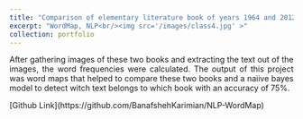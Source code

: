 ```yaml
---
title: "Comparison of elementary literature book of years 1964 and 2012"
excerpt: "WordMap, NLP<br/><img src='/images/class4.jpg' >"
collection: portfolio
---
```

<p align="justify"> After gathering images of these two books and extracting the text out of the images, the word frequencies were calculated. The output of this project was word maps that helped to compare these two books and a naiive bayes model to detect witch text belongs to which book with an accuracy of 75%. </p>
[Github Link](https://github.com/BanafshehKarimian/NLP-WordMap)
